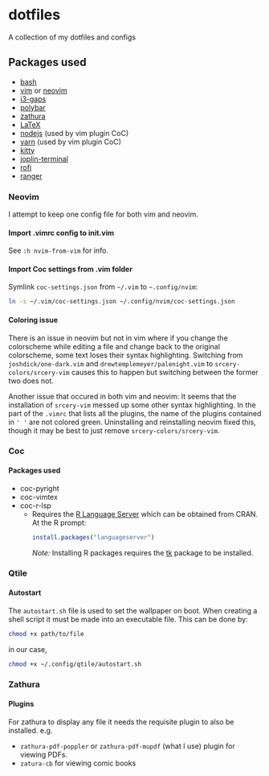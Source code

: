 # dotfiles
A collection of my dotfiles and configs

## Packages used
- [bash](https://www.gnu.org/software/bash/)
- [vim](https://www.vim.org/) or [neovim](https://neovim.io/)
- [i3-gaps](https://github.com/Airblader/i3)
- [polybar](https://polybar.github.io/)
- [zathura](https://pwmt.org/projects/zathura/)
- [LaTeX](https://www.latex-project.org/)
- [nodejs](https://nodejs.org/en/) (used by vim plugin CoC) 
- [yarn](https://yarnpkg.com/) (used by vim plugin CoC) 
- [kitty](https://sw.kovidgoyal.net/kitty/)
- [joplin-terminal](https://joplinapp.org/terminal/)
- [rofi](https://github.com/davatorium/rofi)
- [ranger](https://github.com/ranger/ranger)

### Neovim 
I attempt to keep one config file for both vim and neovim.
#### Import .vimrc config to init.vim
See `:h nvim-from-vim` for info.
#### Import Coc settings from .vim folder
Symlink `coc-settings.json` from `~/.vim` to `~.config/nvim`:
```bash
ln -s ~/.vim/coc-settings.json ~/.config/nvim/coc-settings.json
```
#### Coloring issue
There is an issue in neovim but not in vim where if you change the colorscheme while editing a file and change back to the original colorscheme, some text loses their syntax highlighting. Switching from `joshdick/one-dark.vim` and `drewtemplemeyer/palenight.vim` to `srcery-colors/srcery-vim` causes this to happen but switching between the former two does not. 

Another issue that occured in both vim and neovim: It seems that the installation of `srcery-vim` messed up some other syntax highlighting. In the part of the `.vimrc` that lists all the plugins, the name of the plugins contained in `' '` are not colored green. Uninstalling and reinstalling neovim fixed this, though it may be best to just remove `srcery-colors/srcery-vim`. 

### Coc 
#### Packages used
- coc-pyright
- coc-vimtex
- coc-r-lsp
	- Requires the [R Language Server](https://github.com/REditorSupport/languageserver) which can be obtained from CRAN. At the R prompt:
		```r
		install.packages("languageserver")
		```
		*Note:* Installing R packages requires the [tk](https://archlinux.org/packages/?name=tk) package to be installed.

### Qtile 
#### Autostart
The `autostart.sh` file is used to set the wallpaper on boot. When creating a shell
script it must be made into an executable file. This can be done by:
```bash
chmod +x path/to/file
```
in our case,
```bash
chmod +x ~/.config/qtile/autostart.sh
```

### Zathura
#### Plugins
For zathura to display any file it needs the requisite plugin to also be installed.
e.g. 
- `zathura-pdf-poppler` or `zathura-pdf-mupdf` (what I use) plugin for viewing PDFs.
- `zatura-cb` for viewing comic books
